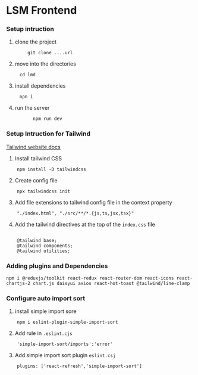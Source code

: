 # LSM Frontend

### Setup intruction 

1. clone the project 

``` 
        git clone ....url

```
2. move into the directories

```   
     cd lmd

```
3.  install dependencies
``` 
     npn i 
```
4. run the server
```
          npm run dev
```

### Setup Intruction for Tailwind

[Tailwind website docs](https://tailwindcss.com/docs/installation)

1. Install tailwind CSS

```
    npm install -D tailwindcss
```
2. Create config file 

```
    npx tailwindcss init
```
3. Add file extensions to tailwind config file in the context property

```
    "./index.html", "./src/**/*.{js,ts,jsx,tsx}"
```
4. Add the tailwind directives at the top of the `index.css` file

```
    
    @tailwind base;
    @tailwind components;
    @tailwind utilities;
```

###  Adding plugins and Dependencies 
```
npm i @reduxjs/toolkit react-redux react-router-dom react-icons react-chartjs-2 chart.js daisyui axios react-hot-toast @tailwind/line-clamp
```

### Configure auto import sort 
1. install simple import sore
```
    npm i eslint-plugin-simple-import-sort
```
2. Add rule in `.eslint.cjs`
```
    'simple-import-sort/imports':'error'
```
3. Add simple import sort plugin `eslint.csj`
```
    plugins: ['react-refresh','simple-import-sort']
```